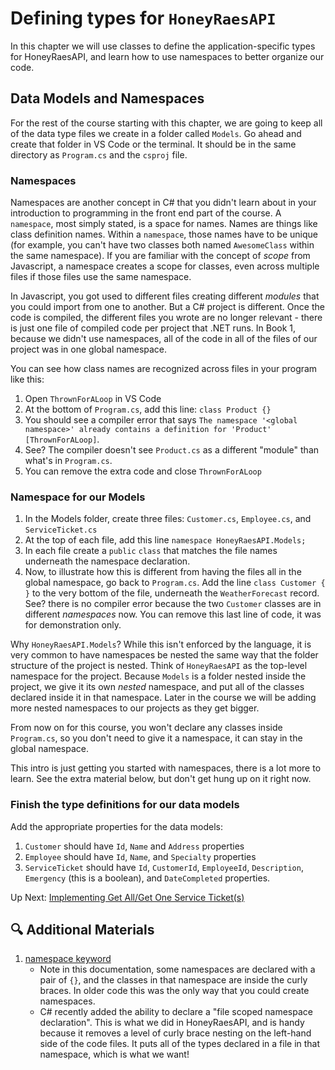 # Defining types for `HoneyRaesAPI`
In this chapter we will use classes to define the application-specific types for HoneyRaesAPI, and learn how to use namespaces to better organize our code. 

## Data Models and Namespaces

For the rest of the course starting with this chapter, we are going to keep all of the data type files we create in a folder called `Models`. Go ahead and create that folder in VS Code or the terminal. It should be in the same directory as `Program.cs` and the `csproj` file. 

### Namespaces

Namespaces are another concept in C# that you didn't learn about in your introduction to programming in the front end part of the course. A `namespace`, most simply stated, is a space for names. Names are things like class definition names. Within a `namespace`, those names have to be unique (for example, you can't have two classes both named `AwesomeClass` within the same namespace). If you are familiar with the concept of _scope_ from Javascript, a namespace creates a scope for classes, even across multiple files if those files use the same namespace. 

In Javascript, you got used to different files creating different _modules_ that you could import from one to another. But a C# project is different. Once the code is compiled, the different files you wrote are no longer relevant - there is just one file of compiled code per project that .NET runs. In Book 1, because we didn't use namespaces, all of the code in all of the files of our project was in one global namespace. 

You can see how class names are recognized across files in your program like this: 

1. Open `ThrownForALoop` in VS Code
1. At the bottom of `Program.cs`, add this line: `class Product {}`
1. You should see a compiler error that says `The namespace '<global namespace>' already contains a definition for 'Product' [ThrownForALoop]`. 
1. See? The compiler doesn't see `Product.cs` as a different "module" than what's in `Program.cs`. 
1. You can remove the extra code and close `ThrownForALoop`

### Namespace for our Models

1. In the Models folder, create three files: `Customer.cs`, `Employee.cs`, and `ServiceTicket.cs`
1. At the top of each file, add this line `namespace HoneyRaesAPI.Models;`
1. In each file create a `public` `class` that matches the file names underneath the namespace declaration. 
1. Now, to illustrate how this is different from having the files all in the global namespace, go back to `Program.cs`. Add the line `class Customer { }` to the very bottom of the file, underneath the `WeatherForecast` record. See? there is no compiler error because the two `Customer` classes are in different _namespaces_ now. You can remove this last line of code, it was for demonstration only. 

Why `HoneyRaesAPI.Models`? While this isn't enforced by the language, it is very common to have namespaces be nested the same way that the folder structure of the project is nested. Think of `HoneyRaesAPI` as the top-level namespace for the project. Because `Models` is a folder nested inside the project, we give it its own _nested_ namespace, and put all of the classes declared inside it in that namespace. Later in the course we will be adding more nested namespaces to our projects as they get bigger. 

From now on for this course, you won't declare any classes inside `Program.cs`, so you don't need to give it a namespace, it can stay in the global namespace.

This intro is just getting you started with namespaces, there is a lot more to learn. See the extra material below, but don't get hung up on it right now. 

### Finish the type definitions for our data models

Add the appropriate properties for the data models:
1. `Customer` should have `Id`, `Name` and `Address` properties
1. `Employee` should have `Id`, `Name`, and `Specialty` properties
1. `ServiceTicket` should have `Id`, `CustomerId`, `EmployeeId`, `Description`, `Emergency` (this is a boolean), and `DateCompleted` properties. 

Up Next: [Implementing Get All/Get One Service Ticket(s)](./honey-raes-get-tickets.md)

## 🔍 Additional Materials
1. [namespace keyword](https://learn.microsoft.com/en-us/dotnet/csharp/language-reference/keywords/namespace)
    - Note in this documentation, some namespaces are declared with a pair of `{}`, and the classes in that namespace are inside the curly braces. In older code this was the only way that you could create namespaces. 
    - C# recently added the ability to declare a "file scoped namespace declaration". This is what we did in HoneyRaesAPI, and is handy because it removes a level of curly brace nesting on the left-hand side of the code files. It puts all of the types declared in a file in that namespace, which is what we want!